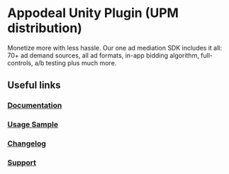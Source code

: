 # Appodeal Unity Plugin (UPM distribution)

Monetize more with less hassle. Our one ad mediation SDK includes it all: 70+ ad demand sources, all ad formats, in-app bidding algorithm, full-controls, a/b testing plus much more.

## Useful links

### [Documentation](https://wiki.appodeal.com/en/unity/get-started)

### [Usage Sample](Samples~/UsageSample/AppodealDemo.cs)

### [Changelog](CHANGELOG.md)

### [Support](https://faq.appodeal.com/en/articles/96628-technical-support)
